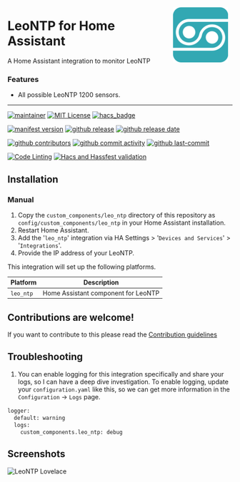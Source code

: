 <img src="https://github.com/CumpsD/home-assistant-leo-ntp/raw/main/images/brand/icon@2x.png"
     alt="LeoNTP"
     align="right"
     style="width: 124px;margin-right: 10px;" />

# LeoNTP for Home Assistant

A Home Assistant integration to monitor LeoNTP

### Features

- All possible LeoNTP 1200 sensors.

---

[![maintainer](https://img.shields.io/badge/maintainer-David%20Cumps-green?style=for-the-badge&logo=github)](https://github.com/CumpsD) [![MIT License](https://img.shields.io/github/license/CumpsD/home-assistant-leo-ntp?style=for-the-badge)](https://github.com/CumpsD/home-assistant-leo-ntp/blob/master/LICENSE) [![hacs_badge](https://img.shields.io/badge/HACS-Custom-41BDF5.svg?style=for-the-badge)](https://github.com/hacs/integration)

<!-- [![hacs_badge](https://img.shields.io/badge/HACS-Default-41BDF5.svg?style=flat-square)](https://github.com/hacs/integration)

[![Open your Home Assistant instance and open the repository inside the Home Assistant Community Store.](https://my.home-assistant.io/badges/hacs_repository.svg?style=flat-square)](https://my.home-assistant.io/redirect/hacs_repository/?owner=CumpsD&repository=home-assistant-leo-ntp&category=integration) -->

[![manifest version](https://img.shields.io/github/manifest-json/v/CumpsD/home-assistant-leo-ntp/master?filename=custom_components%2Fleo_ntp%2Fmanifest.json&style=for-the-badge)](https://github.com/CumpsD/home-assistant-leo-ntp)
[![github release](https://img.shields.io/github/v/release/CumpsD/home-assistant-leo-ntp?logo=github&style=for-the-badge)](https://github.com/CumpsD/home-assistant-leo-ntp/releases)
[![github release date](https://img.shields.io/github/release-date/CumpsD/home-assistant-leo-ntp?style=for-the-badge)](https://github.com/CumpsD/home-assistant-leo-ntp/releases)

[![github contributors](https://img.shields.io/github/contributors/CumpsD/home-assistant-leo-ntp?style=for-the-badge)](https://github.com/CumpsD/home-assistant-leo-ntp/graphs/contributors)
[![github commit activity](https://img.shields.io/github/commit-activity/y/CumpsD/home-assistant-leo-ntp?logo=github&style=for-the-badge)](https://github.com/CumpsD/home-assistant-leo-ntp/commits/main)
[![github last-commit](https://img.shields.io/github/last-commit/CumpsD/home-assistant-leo-ntp?style=for-the-badge)](https://github.com/CumpsD/home-assistant-leo-ntp/commits)

[![Code Linting](https://img.shields.io/github/actions/workflow/status/CumpsD/home-assistant-leo-ntp/lint.yml?label=lint&style=for-the-badge)](https://github.com/CumpsD/home-assistant-leo-ntp/actions/workflows/lint.yml)
[![Hacs and Hassfest validation](https://img.shields.io/github/actions/workflow/status/CumpsD/home-assistant-leo-ntp/validate.yml?label=validate&style=for-the-badge)](https://github.com/CumpsD/home-assistant-leo-ntp/actions/workflows/validate.yml)

## Installation

### Manual

1. Copy the `custom_components/leo_ntp` directory of this repository as `config/custom_components/leo_ntp` in your Home Assistant installation.
2. Restart Home Assistant.
3. Add the '`leo_ntp`' integration via HA Settings > '`Devices and Services`' > '`Integrations`'.
4. Provide the IP address of your LeoNTP.

This integration will set up the following platforms.

| Platform  | Description                                     |
| --------- | ----------------------------------------------- |
| `leo_ntp` | Home Assistant component for LeoNTP             |

## Contributions are welcome!

If you want to contribute to this please read the [Contribution guidelines](CONTRIBUTING.md)

## Troubleshooting

1. You can enable logging for this integration specifically and share your logs, so I can have a deep dive investigation. To enable logging, update your `configuration.yaml` like this, so we can get more information in the `Configuration` -> `Logs` page.

```
logger:
  default: warning
  logs:
    custom_components.leo_ntp: debug
```

## Screenshots

![LeoNTP Lovelace](https://github.com/CumpsD/home-assistant-leo-ntp/raw/main/assets/images/leo_ntp.png "LeoNTP Lovelace")
